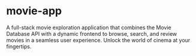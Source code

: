 # movie-app
 A full-stack movie exploration application that combines the Movie Database API with a dynamic frontend to browse, search, and review movies in a seamless user experience. Unlock the world of cinema at your fingertips.
